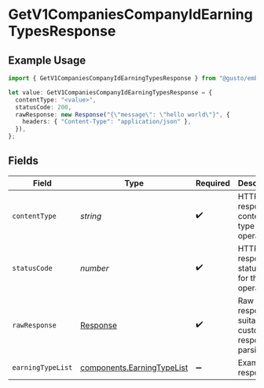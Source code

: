 # GetV1CompaniesCompanyIdEarningTypesResponse

## Example Usage

```typescript
import { GetV1CompaniesCompanyIdEarningTypesResponse } from "@gusto/embedded-api/models/operations";

let value: GetV1CompaniesCompanyIdEarningTypesResponse = {
  contentType: "<value>",
  statusCode: 200,
  rawResponse: new Response("{\"message\": \"hello world\"}", {
    headers: { "Content-Type": "application/json" },
  }),
};
```

## Fields

| Field                                                                    | Type                                                                     | Required                                                                 | Description                                                              |
| ------------------------------------------------------------------------ | ------------------------------------------------------------------------ | ------------------------------------------------------------------------ | ------------------------------------------------------------------------ |
| `contentType`                                                            | *string*                                                                 | :heavy_check_mark:                                                       | HTTP response content type for this operation                            |
| `statusCode`                                                             | *number*                                                                 | :heavy_check_mark:                                                       | HTTP response status code for this operation                             |
| `rawResponse`                                                            | [Response](https://developer.mozilla.org/en-US/docs/Web/API/Response)    | :heavy_check_mark:                                                       | Raw HTTP response; suitable for custom response parsing                  |
| `earningTypeList`                                                        | [components.EarningTypeList](../../models/components/earningtypelist.md) | :heavy_minus_sign:                                                       | Example response                                                         |